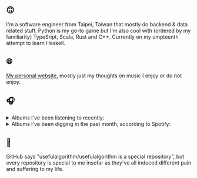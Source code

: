 ## 🙃

I'm a software engineer from Taipei, Taiwan that mostly do backend & data related stuff. Python is my go-to game but I'm also cool with (ordered by my familiarity) TypeSript, Scala, Rust and C++. Currently on my umpteenth attempt to learn Haskell.

## 🌐

[My personal website](https://usefulalgorithm.github.io/), mostly just my thoughts on music I enjoy or do not enjoy.

## 🎧

<details>
<summary>Albums I've been listening to recently:</summary>

- _Lonely People With Power_, by Deafheaven
- _Romance in the Age of Adaptive Feedback_, by Unspecified Enemies
- _Alluvion_, by Mizmor, Hell
- _Pruning_, by Memotone
- _Even The Horizon Knows Its Bounds_, by Lawrence English
- _Comedia_, by Racine

</details>

<details>
<summary>Albums I've been digging in the past month, according to Spotify:</summary>

- _Only Good Dreams for Me_, by Zaumne
- _Gift Songs_, by Jefre Cantu-Ledesma
- _End of the Middle_, by Richard Dawson
- _Halo On The Inside_, by Circuit des Yeux
- _Pruning_, by Memotone
- _如果每天都可以 happy happy 誰想要sad:＊- 合作的秘密_, by 陳嫺靜
- _Genuine Dexterity_, by Kenny Segal, K-The-I???
- _This Is the Album of a Band Called Adebisi Shank_, by Adebisi Shank
- _(What's The Story) Morning Glory? [Remastered]_, by Oasis
- _Dead Channel Sky_, by clipping.
- _Start A Band_, by Adebisi Shank
- _Toilet_, by Clown Core
- _Comedia_, by Racine
- _Strange Meridians_, by upsammy

</details>

## 💬

GitHub says "usefulalgorithm/usefulalgorithm is a special repository", but every repository is special to me insofar as they've all induced different pain and suffering to my life.